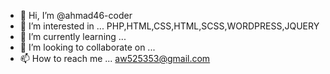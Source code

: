 - 👋 Hi, I’m @ahmad46-coder
- 👀 I’m interested in ... PHP,HTML,CSS,HTML,SCSS,WORDPRESS,JQUERY
- 🌱 I’m currently learning ...
- 💞️ I’m looking to collaborate on ...
- 📫 How to reach me ... aw525353@gmail.com

<!---
ahmad46-coder/ahmad46-coder is a ✨ special ✨ repository because its `README.md` (this file) appears on your GitHub profile.
You can click the Preview link to take a look at your changes.
--->
